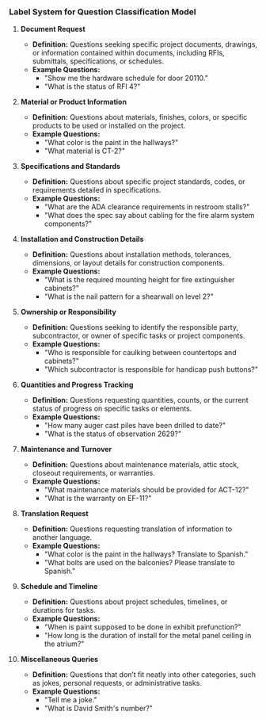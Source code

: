 ### **Label System for Question Classification Model**
1. **Document Request**
   - **Definition:** Questions seeking specific project documents, drawings, or information contained within documents, including RFIs, submittals, specifications, or schedules.
   - **Example Questions:**  
     - "Show me the hardware schedule for door 20110."
     - "What is the status of RFI 4?"

2. **Material or Product Information**
   - **Definition:** Questions about materials, finishes, colors, or specific products to be used or installed on the project.
   - **Example Questions:**  
     - "What color is the paint in the hallways?"
     - "What material is CT-2?"

3. **Specifications and Standards**
   - **Definition:** Questions about specific project standards, codes, or requirements detailed in specifications.
   - **Example Questions:**  
     - "What are the ADA clearance requirements in restroom stalls?"
     - "What does the spec say about cabling for the fire alarm system components?"

4. **Installation and Construction Details**
   - **Definition:** Questions about installation methods, tolerances, dimensions, or layout details for construction components.
   - **Example Questions:**  
     - "What is the required mounting height for fire extinguisher cabinets?"
     - "What is the nail pattern for a shearwall on level 2?"

5. **Ownership or Responsibility**
   - **Definition:** Questions seeking to identify the responsible party, subcontractor, or owner of specific tasks or project components.
   - **Example Questions:**  
     - "Who is responsible for caulking between countertops and cabinets?"
     - "Which subcontractor is responsible for handicap push buttons?"

6. **Quantities and Progress Tracking**
   - **Definition:** Questions requesting quantities, counts, or the current status of progress on specific tasks or elements.
   - **Example Questions:**  
     - "How many auger cast piles have been drilled to date?"
     - "What is the status of observation 2629?"

7. **Maintenance and Turnover**
   - **Definition:** Questions about maintenance materials, attic stock, closeout requirements, or warranties.
   - **Example Questions:**  
     - "What maintenance materials should be provided for ACT-12?"
     - "What is the warranty on EF-11?"

8. **Translation Request**
   - **Definition:** Questions requesting translation of information to another language.
   - **Example Questions:**  
     - "What color is the paint in the hallways? Translate to Spanish."
     - "What bolts are used on the balconies? Please translate to Spanish."

9. **Schedule and Timeline**
   - **Definition:** Questions about project schedules, timelines, or durations for tasks.
   - **Example Questions:**  
     - "When is paint supposed to be done in exhibit prefunction?"
     - "How long is the duration of install for the metal panel ceiling in the atrium?"

10. **Miscellaneous Queries**
    - **Definition:** Questions that don’t fit neatly into other categories, such as jokes, personal requests, or administrative tasks.
    - **Example Questions:**  
      - "Tell me a joke."
      - "What is David Smith's number?"
